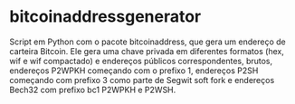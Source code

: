 # bitcoinaddressgenerator
 Script em Python com o pacote bitcoinaddress, que gera um endereço de carteira Bitcoin. Ele gera uma chave privada em diferentes formatos (hex, wif e wif compactado) e endereços públicos correspondentes, brutos, endereços P2WPKH começando com o prefixo 1, endereços P2SH começando com prefixo 3 como parte de Segwit soft fork e endereços Bech32 com prefixo bc1 P2WPKH e P2WSH.

